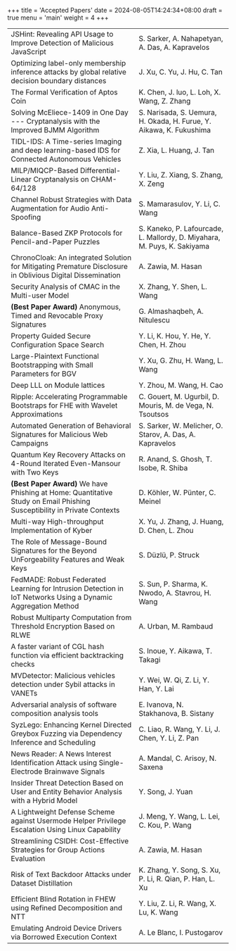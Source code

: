 +++
title = 'Accepted Papers'
date = 2024-08-05T14:24:34+08:00
draft = true
menu = 'main'
weight = 4
+++




|                              |                                  |
| :----------------------------- | :--------------------------------- | 
JSHint: Revealing API Usage to Improve Detection of Malicious JavaScript |S. Sarker, A. Nahapetyan, A. Das, A. Kapravelos
Optimizing label-only membership inference attacks by global relative decision boundary distances | J. Xu, C. Yu, J. Hu, C. Tan
The Formal Verification of Aptos Coin | K. Chen, J. luo, L. Loh, X. Wang, Z. Zhang
Solving McEliece-1409 in One Day --- Cryptanalysis with the Improved BJMM Algorithm | S. Narisada, S. Uemura, H. Okada, H. Furue, Y. Aikawa, K. Fukushima
TIDL-IDS: A Time-series Imaging and deep learning-based IDS for Connected Autonomous Vehicles | Z. Xia, L. Huang, J. Tan
MILP/MIQCP-Based Differential-Linear Cryptanalysis on CHAM-64/128 | Y. Liu, Z. Xiang, S. Zhang, X. Zeng
Channel Robust Strategies with Data Augmentation for Audio Anti-Spoofing | S. Mamarasulov, Y. Li, C. Wang
Balance-Based ZKP Protocols for Pencil-and-Paper Puzzles | S. Kaneko, P. Lafourcade, L. Mallordy, D. Miyahara, M. Puys, K. Sakiyama
ChronoCloak: An integrated Solution for Mitigating Premature Disclosure in Oblivious Digital Dissemination | A. Zawia, M. Hasan
Security Analysis of CMAC in the Multi-user Model | X. Zhang, Y. Shen, L. Wang
**(Best Paper Award)** Anonymous, Timed and Revocable Proxy Signatures | G. Almashaqbeh, A. Nitulescu
Property Guided Secure Configuration Space Search | Y. Li, K. Hou, Y. He, Y. Chen, H. Zhou
Large-Plaintext Functional Bootstrapping with Small Parameters for BGV | Y. Xu, G. Zhu, H. Wang, L. Wang
Deep LLL on Module lattices | Y. Zhou, M. Wang, H. Cao
Ripple: Accelerating Programmable Bootstraps for FHE with Wavelet Approximations | C. Gouert, M. Ugurbil, D. Mouris, M. de Vega, N. Tsoutsos
Automated Generation of Behavioral Signatures for Malicious Web Campaigns | S. Sarker, W. Melicher, O. Starov, A. Das, A. Kapravelos
Quantum Key Recovery Attacks on 4-Round Iterated Even-Mansour with Two Keys | R. Anand, S. Ghosh, T. Isobe, R. Shiba
**(Best Paper Award)** We have Phishing at Home: Quantitative Study on Email Phishing Susceptibility in Private Contexts | D. Köhler, W. Pünter, C. Meinel
Multi-way High-throughput Implementation of Kyber | X. Yu, J. Zhang, J. Huang, D. Chen, L. Zhou
The Role of Message-Bound Signatures for the Beyond UnForgeability Features and Weak Keys | S. Düzlü, P. Struck
FedMADE: Robust Federated Learning for Intrusion Detection in IoT Networks Using a Dynamic Aggregation Method | S. Sun, P. Sharma, K. Nwodo, A. Stavrou, H. Wang
Robust Multiparty Computation from Threshold Encryption Based on RLWE | A. Urban, M. Rambaud
A faster variant of CGL hash function via efficient backtracking checks | S. Inoue, Y. Aikawa, T. Takagi
MVDetector: Malicious vehicles detection under Sybil attacks in VANETs | Y. Wei, W. Qi, Z. Li, Y. Han, Y. Lai
Adversarial analysis of software composition analysis tools | E. Ivanova, N. Stakhanova, B. Sistany
SyzLego: Enhancing Kernel Directed Greybox Fuzzing via Dependency Inference and Scheduling | C. Liao, R. Wang, Y. Li, J. Chen, Y. Li, Z. Pan
News Reader: A News Interest Identification Attack using Single-Electrode Brainwave Signals | A. Mandal, C. Arisoy, N. Saxena
Insider Threat Detection Based on User and Entity Behavior Analysis with a Hybrid Model | Y. Song, J. Yuan
A Lightweight Defense Scheme against Usermode Helper Privilege Escalation Using Linux Capability | J. Meng, Y. Wang, L. Lei, C. Kou, P. Wang
Streamlining CSIDH: Cost-Effective Strategies for Group Actions Evaluation | A. Zawia, M. Hasan
Risk of Text Backdoor Attacks under Dataset Distillation | K. Zhang, Y. Song, S. Xu, P. Li, R. Qian, P. Han, L. Xu
Efficient Blind Rotation in FHEW using Refined Decomposition and NTT | Y. Liu, Z. Li, R. Wang, X. Lu, K. Wang
Emulating Android Device Drivers via Borrowed Execution Context | A. Le Blanc, I. Pustogarov